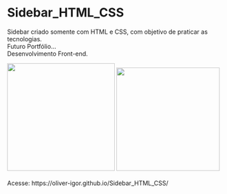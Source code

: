 # Sidebar_HTML_CSS
Sidebar criado somente com HTML e CSS, com objetivo de praticar as tecnologias.</br>
Futuro Portfólio...</br>
Desenvolvimento Front-end.
<br>
<div><img src="https://user-images.githubusercontent.com/80131918/157784609-6a24089c-f4a3-4247-862a-be0772091089.png" width="250px">
<img src="https://user-images.githubusercontent.com/80131918/157784888-3d78102a-592a-4fe1-a425-e491f8a30608.png" width="240px">
</div>
<br>
Acesse:
https://oliver-igor.github.io/Sidebar_HTML_CSS/
